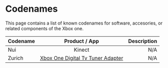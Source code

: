 # Codenames

This page contains a list of known codenames for software, accesories, or related components of the Xbox one.

| Codename   |      Product / App      |  Description |
|----------|:-------------:|------:|
|Nui |  Kinect | N/A |
| Zurich |    [Xbox One Digital Tv Tuner Adapter](https://www.amazon.de/Xbox-One-Digital-TV-Tuner/dp/B00E97HVJI)   |  N/A |
